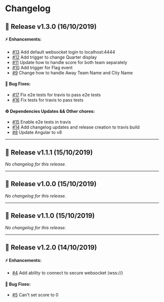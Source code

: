 # Changelog

## :rocket: Release v1.3.0 (16/10/2019)

#### :zap: Enhancements:

- [#13](https://github.com/umens/gones-streamer/issues/13) Add default websocket login to localhost:4444
- [#12](https://github.com/umens/gones-streamer/issues/12) Add trigger to change Quarter display
- [#11](https://github.com/umens/gones-streamer/issues/11) Update how to handle score for both team separately
- [#10](https://github.com/umens/gones-streamer/issues/10) Add trigger for Flag event
- [#9](https://github.com/umens/gones-streamer/issues/9) Change how to handle Away Team Name and City Name

#### :hammer: Bug Fixes:

- [#17](https://github.com/umens/gones-streamer/issues/17) Fix e2e tests for travis to pass e2e tests
- [#16](https://github.com/umens/gones-streamer/issues/16) Fix tests for travis to pass tests

#### :recycle: Dependencies Updates && Other chores:

- [#15](https://github.com/umens/gones-streamer/issues/15) Enable e2e tests in travis
- [#14](https://github.com/umens/gones-streamer/issues/14) Add changelog updates and release creation to travis build
- [#8](https://github.com/umens/gones-streamer/issues/8) Update Angular to v8

---

## :rocket: Release v1.1.1 (15/10/2019)
*No changelog for this release.*

---

## :rocket: Release v1.0.0 (15/10/2019)
*No changelog for this release.*

---

## :rocket: Release v1.1.0 (15/10/2019)
*No changelog for this release.*

---

## :rocket: Release v1.2.0 (14/10/2019)

#### :zap: Enhancements:

- [#4](https://github.com/umens/gones-streamer/issues/4) Add ability to connect to secure websocket (wss://)

#### :hammer: Bug Fixes:

- [#5](https://github.com/umens/gones-streamer/issues/5) Can't set score to 0
